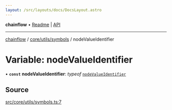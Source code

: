 ```yaml
---
layout: /src/layouts/docs/DocsLayout.astro
---
```


**chainflow** • [Readme](/docs/README) \| [API](/docs/modules)

***

[chainflow](/docs/README) / [core/utils/symbols](/docs/core/utils/symbols/README) / nodeValueIdentifier

# Variable: nodeValueIdentifier

• **`const`** **nodeValueIdentifier**: *typeof* [`nodeValueIdentifier`](/docs/core/utils/symbols/variables/nodeValueIdentifier)

## Source

[src/core/utils/symbols.ts:7](https://github.com/edwinlzs/chainflow/blob/99ff659/src/core/utils/symbols.ts#L7)
